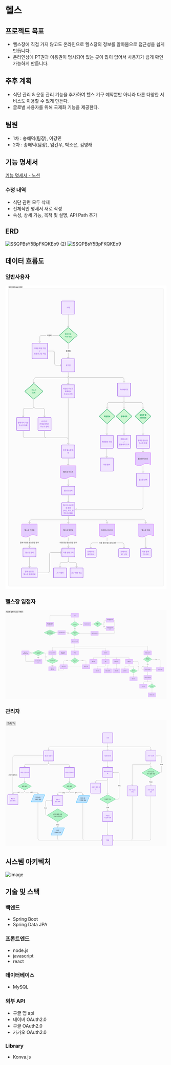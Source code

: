 
# 헬스
## 프로젝트 목표
- 헬스장에 직접 가지 않고도 온라인으로 헬스장의 정보를 알아봄으로 접근성을 쉽게 만듭니다. 
- 온라인상에 PT권과 이용권이 명시되어 있는 곳이 많이 없어서 사용자가 쉽게 확인 가능하게 만듭니다.

## 추후 계획
- 식단 관리 & 운동 관리 기능을 추가하여 헬스 기구 예약뿐만 아니라 다른 다양한 서비스도 이용할 수 있게 만든다.
- 글로벌 사용자를 위해 국제화 기능을 제공한다.
  

## 팀원
 - 1차 : 송해덕(팀장), 이강민
 - 2차 : 송해덕(팀장), 임건우, 박소은, 김영래

## 기능 명세서
[기능 명세서 - 노션](https://sincere-nova-ec6.notion.site/28c63946543741469dff21aebadc22d0?pvs=4)

### 수정 내역
   - 식단 관련 모두 삭제
   - 전체적인 명세서 새로 작성
   - 속성, 상세 기능, 목적 및 설명, API Path 추가

## ERD

![SSQPBsY5BpFKQKEo9 (2)](https://github.com/user-attachments/assets/89c3dde1-138e-4b9d-b556-0f6d9ad8e9b9)
![SSQPBsY5BpFKQKEo9](https://github.com/user-attachments/assets/6738c946-8503-4465-b325-7a1a8fac1de0)



## 데이터 흐름도
### 일반사용자
![일반사용자-데이터흐름도](./데이터흐름도/일반사용자FlowChart.png)

### 헬스장 입점자
![헬스장입점자-데이터흐름도](./데이터흐름도/헬스장입점자FlowChart.png)


### 관리자
![관리자-데이터흐름도](./데이터흐름도/관리자FlowChart.png)


## 시스템 아키텍처
![image](https://github.com/user-attachments/assets/d8e5b1ac-fa38-49b0-b4c3-359405a592b4)





## 기술 및 스택

### 백엔드
- Spring Boot
- Spring Data JPA

### 프론트엔드 
- node.js
- javascript
- react

### 데이터베이스
- MySQL

### 외부 API
- 구글 맵 api
- 네이버 OAuth2.0
- 구글 OAuth2.0
- 카카오 OAuth2.0

### Library
- Konva.js



